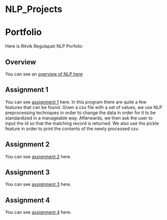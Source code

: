 # NLP_Projects

# Portfolio
Here is Ritvik Regulapati NLP Porfolio

## Overview
You can see an [overview of NLP here](Overview_of_NLP.pdf)

## Assignment 1
You can see [assignment 1](Assignment1_rrr180003) here. In this program there are quite a few features that can be found. Given a csv file with a set of 
values, we use NLP preprocessing techniques in order to change the data in order for it to be standardized in a manageable way. Afterwards, we then ask the user
to input the id so that the matching record is returned. We also use the pickle feature in order to print the contents of the newly processed csv.

## Assignment 2
You can see [assignment 2](Assignment2_rrr180003) here.

## Assignment 3
You can see [assignment 3](Assignment3_rrr180003) here.

## Assignment 4
You can see [assignment 4](Assignment4_rrr180003) here.
